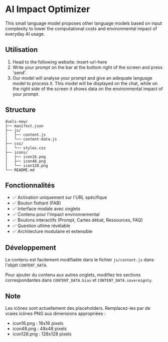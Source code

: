 # AI Impact Optimizer

This small language model proposes other language models based on input complexity to lower the computational costs and environmental impact of everyday AI usage.


## Utilisation

1. Head to the following website: insert-url-here
2. Write your prompt on the bar at the bottom right of the screen and press 'send'.
3. Our model will analyse your prompt and give an adequate language model to process it. This model will be displayed on the chat, while on the right side of the screen it shows data on the environmental impact of your prompt.


## Structure

```
duels-new/
├── manifest.json
├── js/
│   ├── content.js
│   └── content-data.js
├── css/
│   └── styles.css
├── icons/
│   ├── icon16.png
│   ├── icon48.png
│   └── icon128.png
└── README.md
```

## Fonctionnalités

- ✅ Activation uniquement sur l'URL spécifique
- ✅ Bouton flottant (FAB)
- ✅ Interface modale avec onglets
- ✅ Contenu pour l'impact environnemental
- ✅ Boutons interactifs (Prompt, Cartes débat, Ressources, FAQ)
- ✅ Question ultime révélable
- ✅ Architecture modulaire et extensible

## Développement

Le contenu est facilement modifiable dans le fichier `js/content.js` dans l'objet `CONTENT_DATA`.

Pour ajouter du contenu aux autres onglets, modifiez les sections correspondantes dans `CONTENT_DATA.bias` et `CONTENT_DATA.sovereignty`.

## Note

Les icônes sont actuellement des placeholders. Remplacez-les par de vraies icônes PNG aux dimensions appropriées :
- icon16.png : 16x16 pixels
- icon48.png : 48x48 pixels
- icon128.png : 128x128 pixels